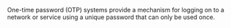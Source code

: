 One-time password (OTP) systems provide a mechanism for logging on to a network or service using a unique password that can only be used once.
